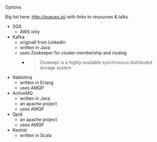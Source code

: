 
Options

Big list here: http://queues.io/ with links to resources & talks


* SQS
    * AWS only
* Kafka
    * originall from LinkedIn
    * written in Java
    * uses Zookeeper for cluster membership and routing
        * > Zookeepr is a highly-available synchronous distributed storage system
* Rabbitmq
    * written in Erlang
    * uses AMQP
* ActiveMQ
    * written in Java
    * an apache project
    * uses AMQP
* Qpid
    * an apache project
    * uses AMQP
* Kestrel
    * written in Scala
